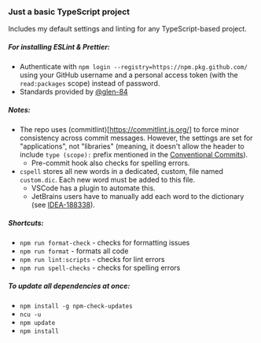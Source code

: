 ### Just a basic TypeScript project

Includes my default settings and linting for any TypeScript-based project.

##### For installing ESLint & Prettier:
- Authenticate with `npm login --registry=https://npm.pkg.github.com/` using your GitHub username and a personal access token (with the `read:packages` scope) instead of password.
- Standards provided by [@glen-84](https://github.com/glen-84)

##### Notes:
- The repo uses (commitlint)[https://commitlint.js.org/] to force minor consistency across commit messages. However, the settings are set for "applications", not "libraries" (meaning, it doesn't allow the header to include `type (scope):` prefix mentioned in the [Conventional Commits](https://www.conventionalcommits.org/en/v1.0.0/)).
  - Pre-commit hook also checks for spelling errors.
- `cspell` stores all new words in a dedicated, custom, file named `custom.dic`. Each new word must be added to this file.
    - VSCode has a plugin to automate this.
    - JetBrains users have to manually add each word to the dictionary (see [IDEA-188338](https://youtrack.jetbrains.com/issue/IDEA-188338)).

##### Shortcuts:
- `npm run format-check` - checks for formatting issues
- `npm run format` - formats all code
- `npm run lint:scripts` - checks for lint errors
- `npm run spell-checks` - checks for spelling errors

##### To update all dependencies at once:
  - `npm install -g npm-check-updates`
  - `ncu -u`
  - `npm update`
  - `npm install`
